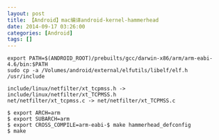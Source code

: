 ```yaml
---
layout: post
title: 【Android】mac编译android-kernel-hammerhead
date: 2014-09-17 03:26:00
categories: [Android]
tags: []
---
```


	export PATH=$(ANDROID_ROOT)/prebuilts/gcc/darwin-x86/arm/arm-eabi-4.6/bin:$PATH
	sudo cp -a /Volumes/android/external/elfutils/libelf/elf.h /usr/include
	
	include/linux/netfilter/xt_tcpmss.h -> include/linux/netfilter/xt_TCPMSS.h
	net/netfilter/xt_tcpmss.c -> net/netfilter/xt_TCPMSS.c
	
	$ export ARCH=arm
	$ export SUBARCH=arm
	$ export CROSS_COMPILE=arm-eabi-$ make hammerhead_defconfig
	$ make


